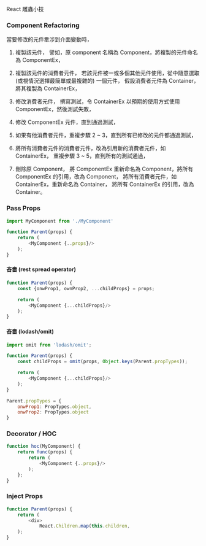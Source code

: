 React 雕蟲小技


### Component Refactoring

當要修改的元件牽涉到介面變動時，

1. 複製該元件，
   譬如，原 component 名稱為 Component，將複製的元件命名為 ComponentEx，

2. 複製該元件的消費者元件，
   若該元件被一或多個其他元件使用，從中隨意選取 (或視情況選擇最簡單或最複雜的) 一個元件，
   假設消費者元件為 Container，將其複製為 ContainerEx，

3. 修改消費者元件，
   撰寫測試，令 ContainerEx 以預期的使用方式使用 ComponentEx，然後測試失敗，

4. 修改 ComponentEx 元件，直到通過測試，

5. 如果有他消費者元件，重複步驟 2 ~ 3，直到所有已修改的元件都通過測試，

6. 將所有消費者元件的消費者元件，改為引用新的消費者元件，如 ContainerEx，
   重複步驟 3 ~ 5，直到所有的測試通過，

7. 刪除原 Component，
   將 ComponentEx 重新命名為 Component，將所有 ComponentEx 的引用，改為 Component，
   將所有消費者元件，如 ContainerEx，重新命名為 Container，
   將所有 ContainerEx 的引用，改為 Container。


### Pass Props

```js
import MyComponent from './MyComponent'

function Parent(props) {
	return (
		<MyComponent {..props}/>
	);
}
```

#### 吝嗇 (rest spread operator)

```js
function Parent(props) {
	const {onwProp1, ownProp2, ...childProps} = props;

	return (
		<MyComponent {...childProps}/>
	);
}
```
 
#### 吝嗇 (lodash/omit)

```js
import omit from 'lodash/omit';

function Parent(props) {
	const childProps = omit(props, Object.keys(Parent.propTypes));

	return (
		<MyComponent {...childProps}/>
	);
}

Parent.propTypes = {
	onwProp1: PropTypes.object,
	onwProp2: PropTypes.object
}
```

### Decorator / HOC

```js
function hoc(MyComponent) {
	return func(props) {
		return (
			<MyComponent {..props}/>
		);
	};
}
```

### Inject Props

```js
function Parent(props) {
	return (
		<div>
			React.Children.map(this.children, 
	);
}
```

